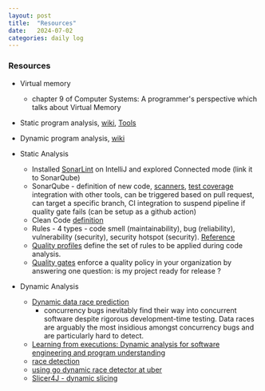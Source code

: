 ```yaml
---
layout: post
title:  "Resources"
date:   2024-07-02
categories: daily log
---
```


### Resources
- Virtual memory 
    - chapter 9 of Computer Systems: A programmer's perspective which talks about Virtual Memory

- Static program analysis, [wiki](https://en.wikipedia.org/wiki/Static_program_analysis), [Tools](https://en.wikipedia.org/wiki/List_of_tools_for_static_code_analysis)

- Dynamic program analysis, [wiki](https://en.wikipedia.org/wiki/Dynamic_program_analysis)
    

- Static Analysis
    - Installed [SonarLint](https://www.sonarsource.com/products/sonarlint/) on IntelliJ and explored Connected mode (link it to SonarQube)
    - SonarQube - definition of new code, [scanners](https://docs.sonarsource.com/sonarqube/latest/analyzing-source-code/scanners/sonarscanner-for-maven/), [test coverage](https://docs.sonarsource.com/sonarqube/latest/analyzing-source-code/test-coverage/java-test-coverage/) integration with other tools, can be triggered based on pull request, can target a specific branch, CI integration to suspend pipeline if quality gate fails (can be setup as a github action)
    - Clean Code [definition](https://docs.sonarsource.com/sonarlint/intellij/concepts/clean-code/definition/)
    - Rules - 4 types - code smell (maintainability), bug (reliability), vulnerability (security), security hotspot (security). [Reference](https://docs.sonarsource.com/sonarqube/latest/user-guide/rules/overview/)
    - [Quality profiles](https://docs.sonarsource.com/sonarqube/latest/instance-administration/quality-profiles/) define the set of rules to be applied during code analysis.
    - [Quality gates](https://docs.sonarsource.com/sonarqube/latest/user-guide/quality-gates/) enforce a quality policy in your organization by answering one question: is my project ready for release ?

- Dynamic Analysis
    - [Dynamic data race prediction](https://www.youtube.com/watch?v=5AZIQFeluIY)
        - concurrency bugs inevitably find their way into concurrent software despite rigorous development-time testing. Data races are arguably the most insidious amongst concurrency bugs and are particularly hard to detect.
    - [Learning from executions: Dynamic analysis for software engineering and program understanding](https://homes.cs.washington.edu/~mernst/pubs/dynamic-tutorial-ase2005-abstract.html)
    - [race detection](https://github.com/google/sanitizers/wiki/ThreadSanitizerCppManual)
    - [using go dynamic race detector at uber](https://www.uber.com/en-IN/blog/dynamic-data-race-detection-in-go-code/)
    - [Slicer4J - dynamic slicing](https://github.com/resess/Slicer4J)

